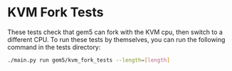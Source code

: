 # KVM Fork Tests

These tests check that gem5 can fork with the KVM cpu, then switch to a different CPU.
To run these tests by themselves, you can run the following command in the tests directory:

```bash
./main.py run gem5/kvm_fork_tests --length=[length]
```
